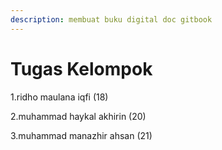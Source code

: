 ```yaml
---
description: membuat buku digital doc gitbook
---
```


# Tugas Kelompok

1.ridho maulana iqfi (18)

2.muhammad haykal akhirin (20)

3.muhammad manazhir ahsan (21)
